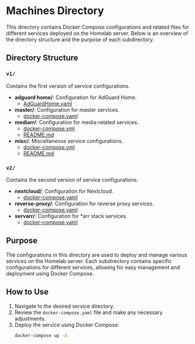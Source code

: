 # Machines Directory

This directory contains Docker Compose configurations and related files for different services deployed on the Homelab server. Below is an overview of the directory structure and the purpose of each subdirectory.

## Directory Structure

### `v1/`

Contains the first version of service configurations.

- **adguard home/**: Configuration for AdGuard Home.
  - [AdGuardHome.yaml](v1/adguard%20home/AdGuardHome.yaml)
- **master/**: Configuration for master services.
  - [docker-compose.yaml](v1/master/docker-compose.yaml)
- **mediarr/**: Configuration for media-related services.
  - [docker-compose.yml](v1/mediarr/docker-compose.yml)
  - [README.md](v1/mediarr/README.md)
- **misc/**: Miscellaneous service configurations.
  - [docker-compose.yml](v1/misc/docker-compose.yml)
  - [README.md](v1/misc/README.md)

### `v2/`

Contains the second version of service configurations.

- **nextcloud/**: Configuration for Nextcloud.
  - [docker-compose.yaml](v2/nextcloud/docker-compose.yaml)
- **reverse-proxy/**: Configuration for reverse proxy services.
  - [docker-compose.yaml](v2/reverse-proxy/docker-compose.yaml)
- **servarr/**: Configuration for \*arr stack services.
  - [docker-compose.yaml](v2/servarr/docker-compose.yaml)

## Purpose

The configurations in this directory are used to deploy and manage various services on the Homelab server. Each subdirectory contains specific configurations for different services, allowing for easy management and deployment using Docker Compose.

## How to Use

1. Navigate to the desired service directory.
2. Review the `docker-compose.yaml` file and make any necessary adjustments.
3. Deploy the service using Docker Compose:
   ```sh
   docker-compose up -d
   ```
